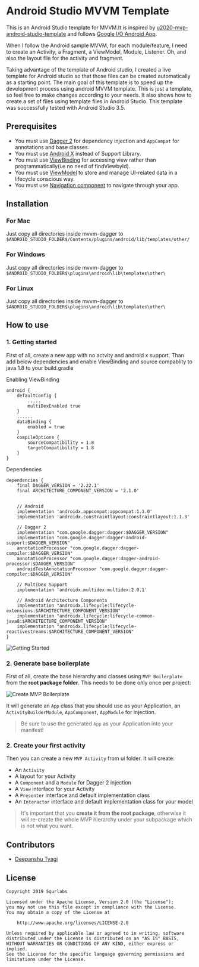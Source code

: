 # Android Studio MVVM Template

This is an Android Studio template for MVVM.It is inspired by [u2020-mvp-android-studio-template](https://github.com/LiveTyping/u2020-mvp-android-studio-template) and follows [Google I/O Android App](https://github.com/google/iosched).

When I follow the Android sample MVVM, for each module/feature, I need to create an Activity, a Fragment, a ViewModel, Module, Listener. Oh, and also the layout file for the activity and fragment.

Taking advantage of the template of Android studio, I created a live template for Android studio so that those files can be created automatically as a starting point. The main goal of this template is to speed up the development process using android MVVM template. This is just a template, so feel free to make changes according to your needs. It also shows how to create a set of files using template files in Android Studio. This template was successfully tested with Android Studio 3.5.

## Prerequisites

- You must use [Dagger 2](http://google.github.io/dagger/) for dependency injection and `AppCompat` for annotations and base classes.
- You must use [Android X](https://developer.android.com/jetpack/androidx) instead of Support Library.
- You must use [ViewBinding](https://developer.android.com/jetpack/androidx) for accessing view rather than programmatically(i.e no need of findViewbyId).
- You must use [ViewModel](https://developer.android.com/topic/libraries/architecture/viewmodel) to store and manage UI-related data in a lifecycle conscious way.
- You must use [Navigation component](https://developer.android.com/guide/navigation/navigation-getting-started) to navigate through your app.

## Installation

### For Mac

Just copy all directories inside mvvm-dagger to `$ANDROID_STUDIO_FOLDER$/Contents/plugins/android/lib/templates/other/`

### For Windows

Just copy all directories inside mvvm-dagger to `$ANDROID_STUDIO_FOLDER$\plugins\android\lib\templates\other\`

### For Linux

Just copy all directories inside mvvm-dagger to `$ANDROID_STUDIO_FOLDER$\plugins\android\lib\templates\other\`

## How to use

### 1. Getting started

First of all, create a new app with no actvity and android x support. Than add below dependencies and enable ViewBinding and source compablity to java 1.8 to your build.gradle

Enabling ViewBinding
```
android {
    defaultConfig {
        .....
        multiDexEnabled true
    }
    ......
    dataBinding {
        enabled = true
    }
    compileOptions {
        sourceCompatibility = 1.8
        targetCompatibility = 1.8
    }
}
```

Dependencies
```
dependencies {
    final DAGGER_VERSION = '2.22.1'
    final ARCHITECTURE_COMPONENT_VERSION = '2.1.0'


    // Android
    implementation 'androidx.appcompat:appcompat:1.1.0'
    implementation 'androidx.constraintlayout:constraintlayout:1.1.3'

    // Dagger 2
    implementation "com.google.dagger:dagger:$DAGGER_VERSION"
    implementation "com.google.dagger:dagger-android-support:$DAGGER_VERSION"
    annotationProcessor "com.google.dagger:dagger-compiler:$DAGGER_VERSION"
    annotationProcessor "com.google.dagger:dagger-android-processor:$DAGGER_VERSION"
    androidTestAnnotationProcessor "com.google.dagger:dagger-compiler:$DAGGER_VERSION"

    // MultiDex Support
    implementation 'androidx.multidex:multidex:2.0.1'

    // Android Architecture Components
    implementation "androidx.lifecycle:lifecycle-extensions:$ARCHITECTURE_COMPONENT_VERSION"
    implementation "androidx.lifecycle:lifecycle-common-java8:$ARCHITECTURE_COMPONENT_VERSION"
    implementation "androidx.lifecycle:lifecycle-reactivestreams:$ARCHITECTURE_COMPONENT_VERSION"
}
```

![Getting Started](static/createboilerplate.png "Create MVP Boilerplate")

### 2. Generate base boilerplate

First of all, create the base hierarchy and classes using `MVP Boilerplate` from the **root package folder**. This needs to be done only once per project:

![Create MVP Boilerplate](static/createboilerplate.png "Create MVP Boilerplate")

It will generate an `App` class that you should use as your Application, an `ActivityBuilderModule`, `AppComponent`, `AppModule` for injection.

> Be sure to use the generated `App` as your Application into your manifest!

### 2. Create your first activity

Then you can create a new `MVP Activity` from ui folder. It will create:

- An `Activity`
- A layout for your Activity
- A `Component` and a `Module` for Dagger 2 injection
- A `View` interface for your Activity
- A `Presenter` interface and default implementation class
- An `Interactor` interface and default implementation class for your model

> It's important that you **create it from the root package**, otherwise it will re-create the whole MVP hierarchy under your subpackage which is not what you want.

## Contributors

- [Deepanshu Tyagi](https://github.com/deepanshut041)

## License

```
Copyright 2019 Squrlabs

Licensed under the Apache License, Version 2.0 (the "License");
you may not use this file except in compliance with the License.
You may obtain a copy of the License at

    http://www.apache.org/licenses/LICENSE-2.0

Unless required by applicable law or agreed to in writing, software
distributed under the License is distributed on an "AS IS" BASIS,
WITHOUT WARRANTIES OR CONDITIONS OF ANY KIND, either express or implied.
See the License for the specific language governing permissions and
limitations under the License.
```
